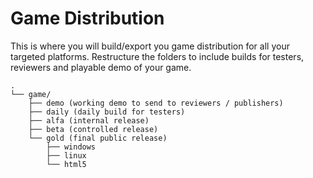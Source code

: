 # Game Distribution

This is where you will build/export you game distribution for all your targeted platforms. Restructure the folders to include builds for testers, reviewers and playable demo of your game.

```folders
.
└── game/
    ├── demo (working demo to send to reviewers / publishers)
    ├── daily (daily build for testers)
    ├── alfa (internal release)
    ├── beta (controlled release)
    └── gold (final public release)
        ├── windows
        ├── linux
        └── html5
```
